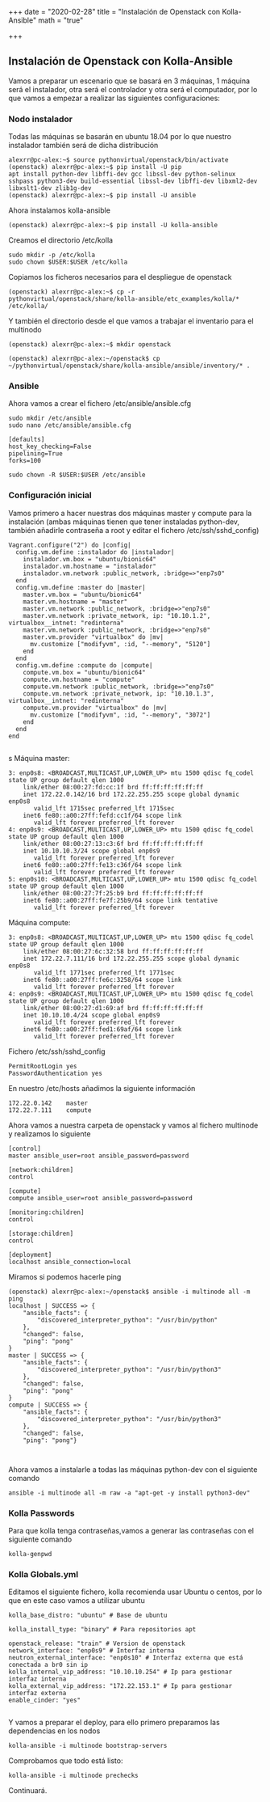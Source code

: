 +++
date = "2020-02-28"
title = "Instalación de Openstack con Kolla-Ansible"
math = "true"

+++

## Instalación de Openstack con Kolla-Ansible

Vamos a preparar un escenario que se basará en 3 máquinas, 1 máquina será el instalador, otra será el controlador y otra será el computador, por lo que vamos a empezar a realizar las siguientes configuraciones:

### Nodo instalador

Todas las máquinas se basarán en ubuntu 18.04 por lo que nuestro instalador también será de dicha distribución

```
alexrr@pc-alex:~$ source pythonvirtual/openstack/bin/activate
(openstack) alexrr@pc-alex:~$ pip install -U pip
apt install python-dev libffi-dev gcc libssl-dev python-selinux sshpass python3-dev build-essential libssl-dev libffi-dev libxml2-dev libxslt1-dev zlib1g-dev
(openstack) alexrr@pc-alex:~$ pip install -U ansible
``` 

Ahora instalamos kolla-ansible
```
(openstack) alexrr@pc-alex:~$ pip install -U kolla-ansible
```

Creamos el directorio /etc/kolla
```
sudo mkdir -p /etc/kolla
sudo chown $USER:$USER /etc/kolla
```

Copiamos los ficheros necesarios para el despliegue de openstack

```
(openstack) alexrr@pc-alex:~$ cp -r pythonvirtual/openstack/share/kolla-ansible/etc_examples/kolla/* /etc/kolla/
```

Y también el directorio desde el que vamos a trabajar el inventario para el multinodo
```
(openstack) alexrr@pc-alex:~$ mkdir openstack

(openstack) alexrr@pc-alex:~/openstack$ cp ~/pythonvirtual/openstack/share/kolla-ansible/ansible/inventory/* .
```

### Ansible

Ahora vamos a crear el fichero /etc/ansible/ansible.cfg

```
sudo mkdir /etc/ansible
sudo nano /etc/ansible/ansible.cfg

[defaults]
host_key_checking=False
pipelining=True
forks=100

sudo chown -R $USER:$USER /etc/ansible
```


### Configuración inicial

Vamos primero a hacer nuestras dos máquinas master y compute para la instalación (ambas máquinas tienen que tener instaladas python-dev, también añadirle contraseña a root y editar el fichero /etc/ssh/sshd_config)
```
Vagrant.configure("2") do |config|
  config.vm.define :instalador do |instalador|
    instalador.vm.box = "ubuntu/bionic64"
    instalador.vm.hostname = "instalador"
    instalador.vm.network :public_network, :bridge=>"enp7s0"
  end
  config.vm.define :master do |master|
    master.vm.box = "ubuntu/bionic64"
    master.vm.hostname = "master"
    master.vm.network :public_network, :bridge=>"enp7s0"
    master.vm.network :private_network, ip: "10.10.1.2", virtualbox__intnet: "redinterna"
    master.vm.network :public_network, :bridge=>"enp7s0"
    master.vm.provider "virtualbox" do |mv|
      mv.customize ["modifyvm", :id, "--memory", "5120"]
    end
  end
  config.vm.define :compute do |compute|
    compute.vm.box = "ubuntu/bionic64"
    compute.vm.hostname = "compute"
    compute.vm.network :public_network, :bridge=>"enp7s0"
    compute.vm.network :private_network, ip: "10.10.1.3", virtualbox__intnet: "redinterna"
    compute.vm.provider "virtualbox" do |mv|
      mv.customize ["modifyvm", :id, "--memory", "3072"]
    end
  end
end


```
s
Máquina master:
```
3: enp0s8: <BROADCAST,MULTICAST,UP,LOWER_UP> mtu 1500 qdisc fq_codel state UP group default qlen 1000
    link/ether 08:00:27:fd:cc:1f brd ff:ff:ff:ff:ff:ff
    inet 172.22.0.142/16 brd 172.22.255.255 scope global dynamic enp0s8
       valid_lft 1715sec preferred_lft 1715sec
    inet6 fe80::a00:27ff:fefd:cc1f/64 scope link 
       valid_lft forever preferred_lft forever
4: enp0s9: <BROADCAST,MULTICAST,UP,LOWER_UP> mtu 1500 qdisc fq_codel state UP group default qlen 1000
    link/ether 08:00:27:13:c3:6f brd ff:ff:ff:ff:ff:ff
    inet 10.10.10.3/24 scope global enp0s9
       valid_lft forever preferred_lft forever
    inet6 fe80::a00:27ff:fe13:c36f/64 scope link 
       valid_lft forever preferred_lft forever
5: enp0s10: <BROADCAST,MULTICAST,UP,LOWER_UP> mtu 1500 qdisc fq_codel state UP group default qlen 1000
    link/ether 08:00:27:7f:25:b9 brd ff:ff:ff:ff:ff:ff
    inet6 fe80::a00:27ff:fe7f:25b9/64 scope link tentative 
       valid_lft forever preferred_lft forever

```

Máquina compute:
```
3: enp0s8: <BROADCAST,MULTICAST,UP,LOWER_UP> mtu 1500 qdisc fq_codel state UP group default qlen 1000
    link/ether 08:00:27:6c:32:58 brd ff:ff:ff:ff:ff:ff
    inet 172.22.7.111/16 brd 172.22.255.255 scope global dynamic enp0s8
       valid_lft 1771sec preferred_lft 1771sec
    inet6 fe80::a00:27ff:fe6c:3258/64 scope link 
       valid_lft forever preferred_lft forever
4: enp0s9: <BROADCAST,MULTICAST,UP,LOWER_UP> mtu 1500 qdisc fq_codel state UP group default qlen 1000
    link/ether 08:00:27:d1:69:af brd ff:ff:ff:ff:ff:ff
    inet 10.10.10.4/24 scope global enp0s9
       valid_lft forever preferred_lft forever
    inet6 fe80::a00:27ff:fed1:69af/64 scope link 
       valid_lft forever preferred_lft forever

```

Fichero /etc/ssh/sshd_config
```
PermitRootLogin yes
PasswordAuthentication yes
```

En nuestro /etc/hosts añadimos la siguiente información
```
172.22.0.142    master
172.22.7.111    compute 
```

Ahora vamos a nuestra carpeta de openstack y vamos al fichero multinode y realizamos lo siguiente
```
[control]
master ansible_user=root ansible_password=password

[network:children]
control

[compute]
compute ansible_user=root ansible_password=password

[monitoring:children]
control

[storage:children]
control

[deployment]
localhost ansible_connection=local
```


Miramos si podemos hacerle ping
```
(openstack) alexrr@pc-alex:~/openstack$ ansible -i multinode all -m ping
localhost | SUCCESS => {
    "ansible_facts": {
        "discovered_interpreter_python": "/usr/bin/python"
    },
    "changed": false,
    "ping": "pong"
}
master | SUCCESS => {
    "ansible_facts": {
        "discovered_interpreter_python": "/usr/bin/python3"
    },
    "changed": false,
    "ping": "pong"
}
compute | SUCCESS => {
    "ansible_facts": {
        "discovered_interpreter_python": "/usr/bin/python3"
    },
    "changed": false,
    "ping": "pong"}



```


Ahora vamos a instalarle a todas las máquinas python-dev con el siguiente comando
```
ansible -i multinode all -m raw -a "apt-get -y install python3-dev"
```


### Kolla Passwords

Para que kolla tenga contraseñas,vamos a generar las contraseñas con el siguiente comando
```
kolla-genpwd
```


### Kolla Globals.yml

Editamos el siguiente fichero, kolla recomienda usar Ubuntu o centos, por lo que en este caso vamos a utilizar ubuntu

```
kolla_base_distro: "ubuntu" # Base de ubuntu

kolla_install_type: "binary" # Para repositorios apt

openstack_release: "train" # Version de openstack
network_interface: "enp0s9" # Interfaz interna
neutron_external_interface: "enp0s10" # Interfaz externa que está conectada a br0 sin ip
kolla_internal_vip_address: "10.10.10.254" # Ip para gestionar interfaz interna
kolla_external_vip_address: "172.22.153.1" # Ip para gestionar interfaz externa
enable_cinder: "yes"


```



Y vamos a preparar el deploy, para ello primero preparamos las dependencias en los nodos
```
kolla-ansible -i multinode bootstrap-servers
```

Comprobamos que todo está listo:
```
kolla-ansible -i multinode prechecks
```

Continuará.
